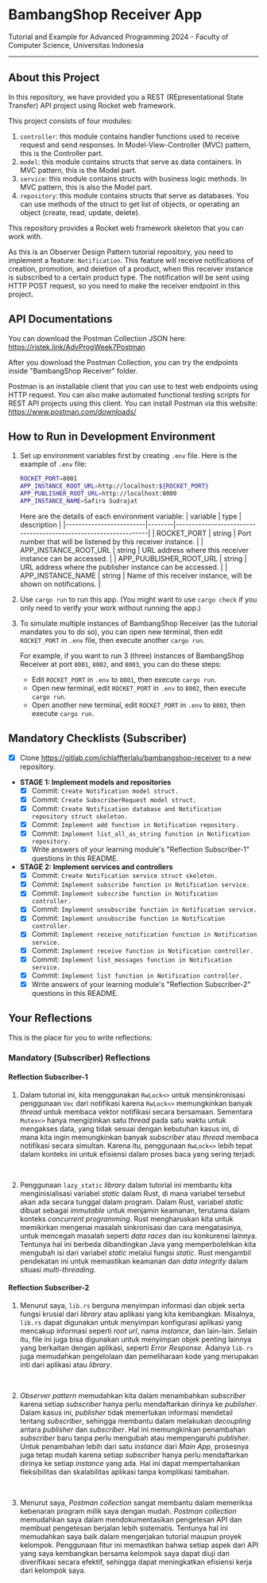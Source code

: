 # BambangShop Receiver App
Tutorial and Example for Advanced Programming 2024 - Faculty of Computer Science, Universitas Indonesia

---

## About this Project
In this repository, we have provided you a REST (REpresentational State Transfer) API project using Rocket web framework.

This project consists of four modules:
1.  `controller`: this module contains handler functions used to receive request and send responses.
    In Model-View-Controller (MVC) pattern, this is the Controller part.
2.  `model`: this module contains structs that serve as data containers.
    In MVC pattern, this is the Model part.
3.  `service`: this module contains structs with business logic methods.
    In MVC pattern, this is also the Model part.
4.  `repository`: this module contains structs that serve as databases.
    You can use methods of the struct to get list of objects, or operating an object (create, read, update, delete).

This repository provides a Rocket web framework skeleton that you can work with.

As this is an Observer Design Pattern tutorial repository, you need to implement a feature: `Notification`.
This feature will receive notifications of creation, promotion, and deletion of a product, when this receiver instance is subscribed to a certain product type.
The notification will be sent using HTTP POST request, so you need to make the receiver endpoint in this project.

## API Documentations

You can download the Postman Collection JSON here: https://ristek.link/AdvProgWeek7Postman

After you download the Postman Collection, you can try the endpoints inside "BambangShop Receiver" folder.

Postman is an installable client that you can use to test web endpoints using HTTP request.
You can also make automated functional testing scripts for REST API projects using this client.
You can install Postman via this website: https://www.postman.com/downloads/

## How to Run in Development Environment
1.  Set up environment variables first by creating `.env` file.
    Here is the example of `.env` file:
    ```bash
    ROCKET_PORT=8001
    APP_INSTANCE_ROOT_URL=http://localhost:${ROCKET_PORT}
    APP_PUBLISHER_ROOT_URL=http://localhost:8000
    APP_INSTANCE_NAME=Safira Sudrajat
    ```
    Here are the details of each environment variable:
    | variable                | type   | description                                                     |
    |-------------------------|--------|-----------------------------------------------------------------|
    | ROCKET_PORT             | string | Port number that will be listened by this receiver instance.    |
    | APP_INSTANCE_ROOT_URL   | string | URL address where this receiver instance can be accessed.       |
    | APP_PUUBLISHER_ROOT_URL | string | URL address where the publisher instance can be accessed.       |
    | APP_INSTANCE_NAME       | string | Name of this receiver instance, will be shown on notifications. |
2.  Use `cargo run` to run this app.
    (You might want to use `cargo check` if you only need to verify your work without running the app.)
3.  To simulate multiple instances of BambangShop Receiver (as the tutorial mandates you to do so),
    you can open new terminal, then edit `ROCKET_PORT` in `.env` file, then execute another `cargo run`.

    For example, if you want to run 3 (three) instances of BambangShop Receiver at port `8001`, `8002`, and `8003`, you can do these steps:
    -   Edit `ROCKET_PORT` in `.env` to `8001`, then execute `cargo run`.
    -   Open new terminal, edit `ROCKET_PORT` in `.env` to `8002`, then execute `cargo run`.
    -   Open another new terminal, edit `ROCKET_PORT` in `.env` to `8003`, then execute `cargo run`.

## Mandatory Checklists (Subscriber)
-   [x] Clone https://gitlab.com/ichlaffterlalu/bambangshop-receiver to a new repository.
-   **STAGE 1: Implement models and repositories**
    -   [x] Commit: `Create Notification model struct.`
    -   [x] Commit: `Create SubscriberRequest model struct.`
    -   [x] Commit: `Create Notification database and Notification repository struct skeleton.`
    -   [x] Commit: `Implement add function in Notification repository.`
    -   [x] Commit: `Implement list_all_as_string function in Notification repository.`
    -   [x] Write answers of your learning module's "Reflection Subscriber-1" questions in this README.
-   **STAGE 2: Implement services and controllers**
    -   [x] Commit: `Create Notification service struct skeleton.`
    -   [x] Commit: `Implement subscribe function in Notification service.`
    -   [x] Commit: `Implement subscribe function in Notification controller.`
    -   [x] Commit: `Implement unsubscribe function in Notification service.`
    -   [x] Commit: `Implement unsubscribe function in Notification controller.`
    -   [x] Commit: `Implement receive_notification function in Notification service.`
    -   [x] Commit: `Implement receive function in Notification controller.`
    -   [x] Commit: `Implement list_messages function in Notification service.`
    -   [x] Commit: `Implement list function in Notification controller.`
    -   [x] Write answers of your learning module's "Reflection Subscriber-2" questions in this README.

## Your Reflections
This is the place for you to write reflections:

### Mandatory (Subscriber) Reflections

#### Reflection Subscriber-1
1. Dalam tutorial ini, kita menggunakan `RwLock<>` untuk mensinkronisasi penggunaan `Vec` dari notifikasi karena `RwLock<>` memungkinkan banyak *thread* untuk membaca vektor notifikasi secara bersamaan. Sementara `Mutex<>` hanya mengizinkan satu *thread* pada satu waktu untuk mengakses data, yang tidak sesuai dengan kebutuhan kasus ini, di mana kita ingin memungkinkan banyak *subscriber* atau *thread* membaca notifikasi secara simultan. Karena itu, penggunaan `RwLock<>` lebih tepat dalam konteks ini untuk efisiensi dalam proses baca yang sering terjadi.
<br>

2. Penggunaan `lazy_static` *library* dalam tutorial ini membantu kita menginisialisasi variabel *static* dalam Rust, di mana variabel tersebut akan ada secara tunggal dalam program. Dalam Rust, variabel *static* dibuat sebagai *immutable* untuk menjamin keamanan, terutama dalam konteks *concurrent programming*. Rust mengharuskan kita untuk memikirkan mengenai masalah sinkronisasi dan cara mengatasinya, untuk mencegah masalah seperti *data races* dan isu konkurensi lainnya. Tentunya hal ini berbeda dibandingkan Java yang memperbolehkan kita mengubah isi dari variabel *static* melalui fungsi *static*. Rust mengambil pendekatan ini untuk memastikan keamanan dan *data integrity* dalam situasi *multi-threading*.

#### Reflection Subscriber-2
1. Menurut saya, `lib.rs` berguna menyimpan informasi dan objek serta fungsi krusial dari *library* atau aplikasi yang kita kembangkan. Misalnya, `lib.rs` dapat digunakan untuk menyimpan konfigurasi aplikasi yang mencakup informasi seperti *root url*, nama *instance*, dan lain-lain. Selain itu, file ini juga bisa digunakan untuk menyimpan objek penting lainnya yang berkaitan dengan aplikasi, seperti *Error Response*. Adanya `lib.rs` juga memudahkan pengelolaan dan pemeliharaan kode yang merupakan inti dari aplikasi atau *library*.
<br>

2. *Observer pattern* memudahkan kita dalam menambahkan *subscriber* karena setiap *subscriber* hanya perlu mendaftarkan dirinya ke *publisher*. Dalam kasus ini, *publisher* tidak memerlukan informasi mendetail tentang *subscriber*, sehingga membantu dalam melakukan *decoupling* antara *publisher* dan *subscriber*. Hal ini memungkinkan penambahan *subscriber* baru tanpa perlu mengubah atau mempengaruhi *publisher*. Untuk penambahan lebih dari satu *instance* dari *Main App*, prosesnya juga tetap mudah karena setiap *subscriber* hanya perlu mendaftarkan dirinya ke setiap *instance* yang ada. Hal ini dapat mempertahankan fleksibilitas dan skalabilitas aplikasi tanpa komplikasi tambahan.
<br>

3. Menurut saya, *Postman collection* sangat membantu dalam memeriksa kebenaran program milik saya dengan mudah. *Postman collection* memudahkan saya dalam mendokumentasikan pengetesan API dan membuat pengetesan berjalan lebih sistematis. Tentunya hal ini memudahkan saya baik dalam mengerjakan tutorial maupun proyek kelompok. Penggunaan fitur ini memastikan bahwa setiap aspek dari API yang saya kembangkan bersama kelompok saya dapat diuji dan diverifikasi secara efektif, sehingga dapat meningkatkan efisiensi kerja dari kelompok saya.